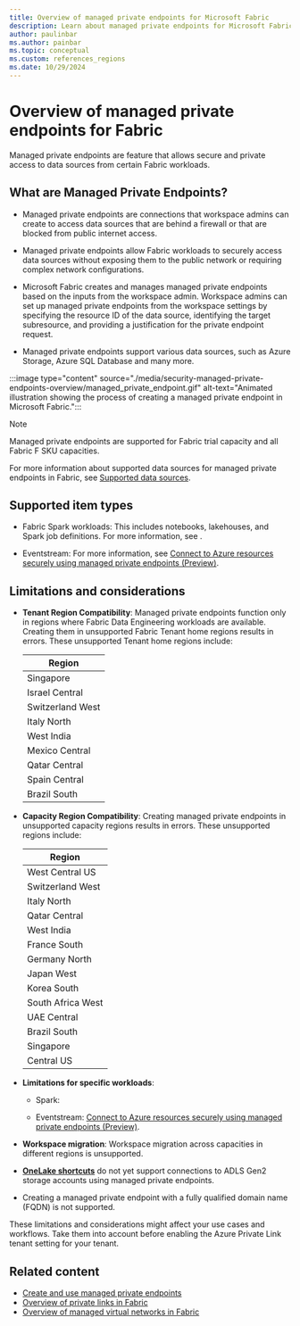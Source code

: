 ```yaml
---
title: Overview of managed private endpoints for Microsoft Fabric
description: Learn about managed private endpoints for Microsoft Fabric.
author: paulinbar
ms.author: painbar
ms.topic: conceptual
ms.custom: references_regions
ms.date: 10/29/2024
---
```


# Overview of managed private endpoints for Fabric

Managed private endpoints are feature that allows secure and private access to data sources from certain Fabric workloads.

## What are Managed Private Endpoints?

* Managed private endpoints are connections that workspace admins can create to access data sources that are behind a firewall or that are blocked from public internet access.

* Managed private endpoints allow Fabric workloads to securely access data sources without exposing them to the public network or requiring complex network configurations.

* Microsoft Fabric creates and manages managed private endpoints based on the inputs from the workspace admin. Workspace admins can set up managed private endpoints from the workspace settings by specifying the resource ID of the data source, identifying the target subresource, and providing a justification for the private endpoint request.

* Managed private endpoints support various data sources, such as Azure Storage, Azure SQL Database and many more.

:::image type="content" source="./media/security-managed-private-endpoints-overview/managed_private_endpoint.gif" alt-text="Animated illustration showing the process of creating a managed private endpoint in Microsoft Fabric.":::

> [!NOTE]
> Managed private endpoints are supported for Fabric trial capacity and all Fabric F SKU capacities.

For more information about supported data sources for managed private endpoints in Fabric, see [Supported data sources](./security-managed-private-endpoints-create.md#supported-data-sources).

## Supported item types

* Fabric Spark workloads: This includes notebooks, lakehouses, and Spark job definitions. For more information, see []().

* Eventstream: For more information, see [Connect to Azure resources securely using managed private endpoints (Preview)](../real-time-intelligence/event-streams/set-up-private-endpoint.md).

## Limitations and considerations

* **Tenant Region Compatibility**: Managed private endpoints function only in regions where Fabric Data Engineering workloads are available. Creating them in unsupported Fabric Tenant home regions results in errors. These unsupported Tenant home regions include:
  
    | Region         |
    |----------------|
    | Singapore |
    | Israel Central |
    | Switzerland West | 
    | Italy North    |
    | West India     |
    | Mexico Central |
    | Qatar Central  |
    | Spain Central  |
    | Brazil South  |

* **Capacity Region Compatibility**: Creating managed private endpoints in unsupported capacity regions results in errors. These unsupported regions include: 
  
    | Region         |
    |----------------|
    | West Central US |
    | Switzerland West |
    | Italy North    |
    | Qatar Central  |
    | West India     |
    | France South   |
    | Germany North  |
    | Japan West     |
    | Korea South    |
    | South Africa West |
    | UAE Central    |
    | Brazil South   |
    | Singapore |
    | Central US  |

* **Limitations for specific workloads**:

    * Spark:

    * Eventstream: [Connect to Azure resources securely using managed private endpoints (Preview)](../real-time-intelligence/event-streams/set-up-private-endpoint.md).

* **Workspace migration**: Workspace migration across capacities in different regions is unsupported.

* **[OneLake shortcuts](../onelake/onelake-shortcuts.md)** do not yet support connections to ADLS Gen2 storage accounts using managed private endpoints.

* Creating a managed private endpoint with a fully qualified domain name (FQDN) is not supported.

These limitations and considerations might affect your use cases and workflows. Take them into account before enabling the Azure Private Link tenant setting for your tenant.

## Related content

* [Create and use managed private endpoints](./security-managed-private-endpoints-create.md)
* [Overview of private links in Fabric](./security-private-links-overview.md)
* [Overview of managed virtual networks in Fabric](./security-managed-vnets-fabric-overview.md)